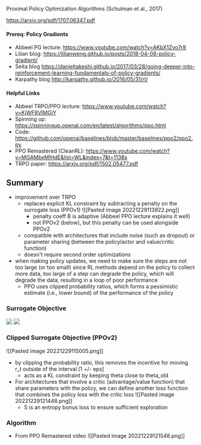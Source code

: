 Proximal Policy Optimization Algorithms (Schulman et al., 2017)

https://arxiv.org/pdf/1707.06347.pdf

#### Prereq: Policy Gradients
- Abbeel PG lecture: https://www.youtube.com/watch?v=AKbX1Zvo7r8
- Lilian blog: https://lilianweng.github.io/posts/2018-04-08-policy-gradient/
- Seita blog https://danieltakeshi.github.io/2017/03/28/going-deeper-into-reinforcement-learning-fundamentals-of-policy-gradients/
 - Karpathy blog http://karpathy.github.io/2016/05/31/rl/
#### Helpful Links
- Abbeel TRPO/PPO lecture: https://www.youtube.com/watch?v=KjWF8VIMGiY
- Spinning up: https://spinningup.openai.com/en/latest/algorithms/ppo.html
- Code: https://github.com/openai/baselines/blob/master/baselines/ppo2/ppo2.py
- PPO Remastered (CleanRL): https://www.youtube.com/watch?v=MGAMbxMlHdE&list=WL&index=7&t=1138s
- TRPO paper: https://arxiv.org/pdf/1502.05477.pdf

## Summary
- improvement over TRPO
	- replaces explicit KL constraint by subtracting a penalty on the surrogate loss (PPOv1)
	 ![[Pasted image 20221229113922.png]]
		 - penalty coeff B is adaptive (Abbeel PPO lecture explains it well)
		 - not PPOv2 (below), but this penalty can be used alongside PPOv2
	- compatible with architectures that include noise (such as dropout) or parameter sharing (between the policy/actor and value/critic function)
	- doesn't require second order optimizations
- when making policy updates, we need to make sure the steps are not too large (or too small) since RL methods depend on the policy to collect more data, too large of a step can degrade the policy, which will degrade the data, resulting in a loop of poor performance
	- PPO uses clipped probability ratios, which forms a pessimistic estimate (i.e., lower bound) of the performance of the policy

### Surrogate Objective
![](../images/Pasted%20image%2020221229115050.png)
![](../images/Pasted%20image%2020221229114948.png)
### Clipped Surrogate Objective (PPOv2)
![[Pasted image 20221229115005.png]]
- by clipping the probability ratio, this removes the incentive for moving r_t outside of the interval [1 +/- eps]
	- acts as a KL constraint by keeping theta close to theta_old
 - For architectures that involve a critic (advantage/value function) that share parameters with the policy, we can define another loss function that combines the policy loss with the critic loss
 ![[Pasted image 20221229121448.png]]
	- S is an entropy bonus loss to ensure sufficient exploration
### Algorithm 
- From PPO Remastered video
![[Pasted image 20221229121548.png]]
